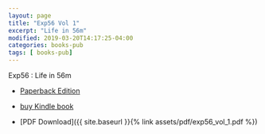 ```yaml
---
layout: page
title: "Exp56 Vol 1"
excerpt: "Life in 56m"
modified: 2019-03-20T14:17:25-04:00
categories: books-pub
tags: [ books-pub]
---
```



Exp56 : Life in 56m


* [Paperback Edition](https://amzn.to/2LxhymF)

* [buy Kindle book](https://amzn.to/2TXZPJx)

* [PDF Download]({{ site.baseurl }}{% link assets/pdf/exp56_vol_1.pdf  %})
